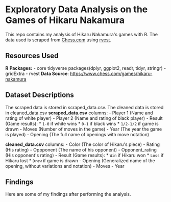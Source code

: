 # Exploratory Data Analysis on the Games of Hikaru Nakamura

This repo contains my analysis of Hikaru Nakamura's games with R. The data used is scraped 
from [Chess.com](https://chess.com) using [rvest](https://github.com/tidyverse/rvest).

## Resources Used
**R**
**Packages:**
    - core tidyverse packages(dplyr, ggplot2, readr, tidyr, stringr)
    - gridExtra
    - rvest
**Data Source**: https://www.chess.com/games/hikaru-nakamura

## Dataset Descriptions
The scraped data is stored in scraped_data.csv. The cleaned data is stored in cleaned_data.csv
**scraped_data.csv**
columns:
    - Player 1 (Name and rating of white player)
    - Player 2 (Name and rating of black player)
    - Result (Game results):
        * `1-0` if white wins
        * `0-1` if black wins
        * `1/2-1/2` if game is drawn
    - Moves (Number of moves in the game)
    - Year (The year the game is played)
    - Opening (The full name of openings with move notation)

**cleaned_data.csv**
columns:
    - Color (The color of Hikaru's piece)
    - Rating (His rating)
    - Oppponent (The name of his opponent)
    - Opponent_rating (His opponent's rating)
    - Result (Game results):
        * `Win` if Hikaru won
        * `Loss` if Hikaru lost
        * `Draw` if game is drawn
    - Opening (Generalized name of the opening, without variations and notation)
    - Moves
    - Year

## Findings
Here are some of my findings after performing the analysis.
